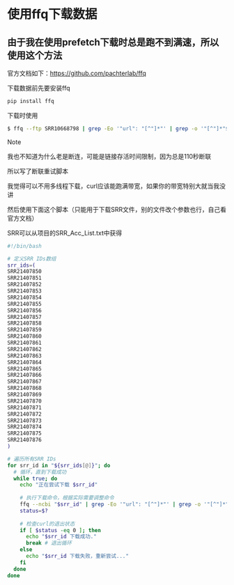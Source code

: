 # 使用ffq下载数据
## 由于我在使用prefetch下载时总是跑不到满速，所以使用这个方法
官方文档如下：https://github.com/pachterlab/ffq

下载数据前先要安装ffq
``` bash
pip install ffq
```

下载时使用
``` bash
$ ffq --ftp SRR10668798 | grep -Eo '"url": "[^"]*"' | grep -o '"[^"]*"$' | xargs curl -O
```

> [!NOTE]
> 我也不知道为什么老是断连，可能是链接存活时间限制，因为总是110秒断联
> 
> 所以写了断联重试脚本
> 
> 我觉得可以不用多线程下载，curl应该能跑满带宽，如果你的带宽特别大就当我没讲

然后使用下面这个脚本（只能用于下载SRR文件，别的文件改个参数也行，自己看官方文档）

SRR可以从项目的SRR_Acc_List.txt中获得
``` bash
#!/bin/bash

# 定义SRR IDs数组
srr_ids=(
SRR21407850
SRR21407851
SRR21407852
SRR21407853
SRR21407854
SRR21407855
SRR21407856
SRR21407857
SRR21407858
SRR21407859
SRR21407860
SRR21407861
SRR21407862
SRR21407863
SRR21407864
SRR21407865
SRR21407866
SRR21407867
SRR21407868
SRR21407869
SRR21407870
SRR21407871
SRR21407872
SRR21407873
SRR21407874
SRR21407875
SRR21407876
)

# 遍历所有SRR IDs
for srr_id in "${srr_ids[@]}"; do
  # 循环，直到下载成功
  while true; do
    echo "正在尝试下载 $srr_id"
    
    # 执行下载命令，根据实际需要调整命令
    ffq --ncbi "$srr_id" | grep -Eo '"url": "[^"]*"' | grep -o '"[^"]*"$' | xargs curl -C - -O
    status=$?
    
    # 检查curl的退出状态
    if [ $status -eq 0 ]; then
      echo "$srr_id 下载成功."
      break # 退出循环
    else
      echo "$srr_id 下载失败，重新尝试..."
    fi
  done
done

```
